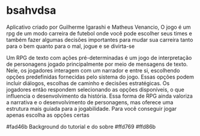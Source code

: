 # bsahvdsa

Aplicativo criado por Guilherme Igarashi e Matheus Venancio, O jogo é um rpg de um modo carreira de futebol onde você pode escolher seus times e também fazer algumas decisões importantes para mudar sua carreira tanto para o bem quanto para o mal, jogue e se divirta-se 

Um RPG de texto com ações pré-determinadas é um jogo de interpretação de personagens jogado principalmente por meio de mensagens de texto. Nele, os jogadores interagem com um narrador e entre si, escolhendo opções predefinidas fornecidas pelo sistema do jogo. Essas opções podem incluir diálogos, escolhas de caminho e decisões estratégicas. Os jogadores então respondem selecionando as opções disponíveis, o que influencia o desenvolvimento da história. Essa forma de RPG ainda valoriza a narrativa e o desenvolvimento de personagens, mas oferece uma estrutura mais guiada para a jogabilidade. Para você conseguir jogar apenas escolha as opções certas  


#fad46b
Background do tutorial e do sobre #ffd769
#ffd86b
